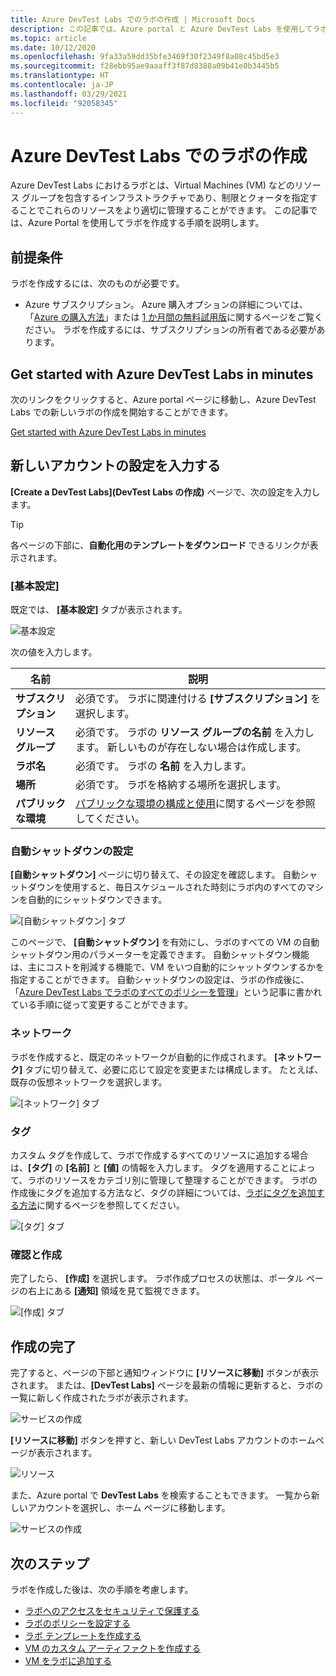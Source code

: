 ```yaml
---
title: Azure DevTest Labs でのラボの作成 | Microsoft Docs
description: この記事では、Azure portal と Azure DevTest Labs を使用してラボを作成する手順について説明します。
ms.topic: article
ms.date: 10/12/2020
ms.openlocfilehash: 9fa33a59dd35bfe3469f30f2349f8a08c45bd5e3
ms.sourcegitcommit: f28ebb95ae9aaaff3f87d8388a09b41e0b3445b5
ms.translationtype: HT
ms.contentlocale: ja-JP
ms.lasthandoff: 03/29/2021
ms.locfileid: "92058345"
---
```

# <a name="create-a-lab-in-azure-devtest-labs"></a>Azure DevTest Labs でのラボの作成

Azure DevTest Labs におけるラボとは、Virtual Machines (VM) などのリソース グループを包含するインフラストラクチャであり、制限とクォータを指定することでこれらのリソースをより適切に管理することができます。 この記事では、Azure Portal を使用してラボを作成する手順を説明します。

## <a name="prerequisites"></a>前提条件

ラボを作成するには、次のものが必要です。

* Azure サブスクリプション。 Azure 購入オプションの詳細については、「[Azure の購入方法](https://azure.microsoft.com/pricing/purchase-options/)」または [1 か月間の無料試用版](https://azure.microsoft.com/pricing/free-trial/)に関するページをご覧ください。 ラボを作成するには、サブスクリプションの所有者である必要があります。

## <a name="get-started-with-azure-devtest-labs-in-minutes"></a>Get started with Azure DevTest Labs in minutes

次のリンクをクリックすると、Azure portal ページに移動し、Azure DevTest Labs での新しいラボの作成を開始することができます。

[Get started with Azure DevTest Labs in minutes](https://go.microsoft.com/fwlink/?LinkID=627034&clcid=0x409)

## <a name="fill-out-settings-for-your-new-account"></a>新しいアカウントの設定を入力する

**[Create a DevTest Labs]\(DevTest Labs の作成\)** ページで、次の設定を入力します。

> [!TIP]
> 各ページの下部に、**自動化用のテンプレートをダウンロード** できるリンクが表示されます。

### <a name="basic-settings"></a>[基本設定]

既定では、 **[基本設定]** タブが表示されます。 

![基本設定](./media/devtest-lab-create-lab/basic-settings.png)

次の値を入力します。

|名前|説明|
|---|---|
|**サブスクリプション** | 必須です。 ラボに関連付ける **[サブスクリプション]** を選択します。|
|**リソース グループ**| 必須です。 ラボの **リソース グループの名前** を入力します。 新しいものが存在しない場合は作成します。|
|**ラボ名**| 必須です。 ラボの **名前** を入力します。|
|**場所**|必須です。 ラボを格納する場所を選択します。|
|**パブリックな環境**| [パブリックな環境の構成と使用](devtest-lab-configure-use-public-environments.md)に関するページを参照してください。

### <a name="auto-shutdown-settings"></a>自動シャットダウンの設定

**[自動シャットダウン]** ページに切り替えて、その設定を確認します。 自動シャットダウンを使用すると、毎日スケジュールされた時刻にラボ内のすべてのマシンを自動的にシャットダウンできます。

![[自動シャットダウン] タブ](./media/devtest-lab-create-lab/auto-shutdown.png)

このページで、 **[自動シャットダウン]** を有効にし、ラボのすべての VM の自動シャットダウン用のパラメーターを定義できます。 自動シャットダウン機能は、主にコストを削減する機能で、VM をいつ自動的にシャットダウンするかを指定することができます。 自動シャットダウンの設定は、ラボの作成後に、「[Azure DevTest Labs でラボのすべてのポリシーを管理](./devtest-lab-set-lab-policy.md#set-auto-shutdown)」という記事に書かれている手順に従って変更することができます。

### <a name="networking"></a>ネットワーク

ラボを作成すると、既定のネットワークが自動的に作成されます。 **[ネットワーク]** タブに切り替えて、必要に応じて設定を変更または構成します。 たとえば、既存の仮想ネットワークを選択します。

![[ネットワーク] タブ ](./media/devtest-lab-create-lab/networking.png)

### <a name="tags"></a>タグ

カスタム タグを作成して、ラボで作成するすべてのリソースに追加する場合は、**[タグ]** の **[名前]** と **[値]** の情報を入力します。 タグを適用することによって、ラボのリソースをカテゴリ別に管理して整理することができます。 ラボの作成後にタグを追加する方法など、タグの詳細については、[ラボにタグを追加する方法](devtest-lab-add-tag.md)に関するページを参照してください。

![[タグ] タブ ](./media/devtest-lab-create-lab/tags.png)

### <a name="review-and-create"></a>確認と作成

完了したら、 **[作成]** を選択します。 ラボ作成プロセスの状態は、ポータル ページの右上にある **[通知]** 領域を見て監視できます。 

![[作成] タブ](./media/devtest-lab-create-lab/create-1.png)

## <a name="completed-the-creation"></a>作成の完了

完了すると、ページの下部と通知ウィンドウに **[リソースに移動]** ボタンが表示されます。 または、**[DevTest Labs]** ページを最新の情報に更新すると、ラボの一覧に新しく作成されたラボが表示されます。  

![サービスの作成](./media/devtest-lab-create-lab/create-2.png)

**[リソースに移動]** ボタンを押すと、新しい DevTest Labs アカウントのホームページが表示されます。

![リソース](./media/devtest-lab-create-lab/go-to-resource.png)

また、Azure portal で **DevTest Labs** を検索することもできます。 一覧から新しいアカウントを選択し、ホーム ページに移動します。 

![サービスの作成](./media/devtest-lab-create-lab/created.png)

## <a name="next-steps"></a>次のステップ

ラボを作成した後は、次の手順を考慮します。

* [ラボへのアクセスをセキュリティで保護する](devtest-lab-add-devtest-user.md)
* [ラボのポリシーを設定する](devtest-lab-set-lab-policy.md)
* [ラボ テンプレートを作成する](devtest-lab-create-template.md)
* [VM のカスタム アーティファクトを作成する](devtest-lab-artifact-author.md)
* [VM をラボに追加する](devtest-lab-add-vm.md)

